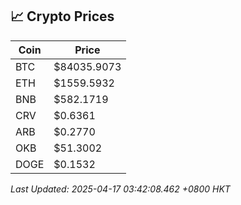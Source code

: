 ## 📈 Crypto Prices

| Coin | Price |
| ---- | ----- |
| BTC | $84035.9073 |
| ETH | $1559.5932 |
| BNB | $582.1719 |
| CRV | $0.6361 |
| ARB | $0.2770 |
| OKB | $51.3002 |
| DOGE | $0.1532 |

_Last Updated: 2025-04-17 03:42:08.462 +0800 HKT_